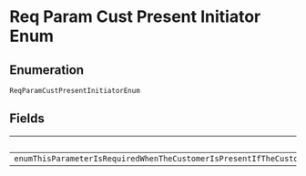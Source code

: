 
# Req Param Cust Present Initiator Enum

## Enumeration

`ReqParamCustPresentInitiatorEnum`

## Fields

| Name |
|  --- |
| `enumThisParameterIsRequiredWhenTheCustomerIsPresentIfTheCustomerIsNotPresentIndicateSoBySendingPaymentInitiatorMERCHANTForDetailsSeeAHrefhttpsdeveloperpaypalcomdocsapiordersv2definitioncardStoredCredentialStoredCredentiala` |

